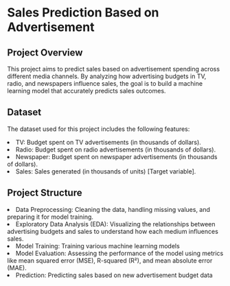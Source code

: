 <h1>Sales Prediction Based on Advertisement</h1>
<h2>Project Overview</h2>
<p>This project aims to predict sales based on advertisement spending across different media channels. By analyzing how advertising budgets in TV, radio, and newspapers influence sales, the goal is to build a machine learning model that accurately predicts sales outcomes.</p>

<h2>Dataset</h2>
<p>The dataset used for this project includes the following features:</p>

<li>TV: Budget spent on TV advertisements (in thousands of dollars).</li>
<li>Radio: Budget spent on radio advertisements (in thousands of dollars).</li>
<li>Newspaper: Budget spent on newspaper advertisements (in thousands of dollars).</li>
<li>Sales: Sales generated (in thousands of units) [Target variable].</li>
<h2>Project Structure</h2>
<li>Data Preprocessing: Cleaning the data, handling missing values, and preparing it for model training.</li>
<li>Exploratory Data Analysis (EDA): Visualizing the relationships between advertising budgets and sales to understand how each medium influences sales.</li>
<li>Model Training: Training various machine learning models</li>
<li>Model Evaluation: Assessing the performance of the model using metrics like mean squared error (MSE), R-squared (R²), and mean absolute error (MAE).</li>
<li>Prediction: Predicting sales based on new advertisement budget data</li>
